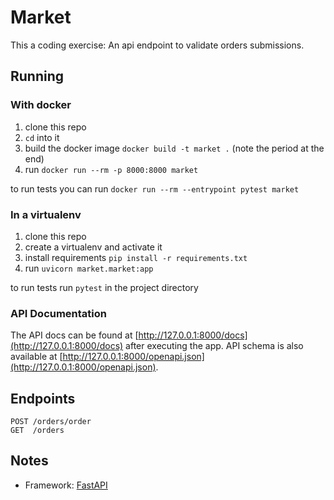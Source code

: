 # Market

This a coding exercise: An api endpoint to validate orders submissions.

## Running
### With docker
1. clone this repo
2. `cd` into it
3. build the docker image `docker build -t market .` (note the period at the end)
4. run `docker run --rm -p 8000:8000 market`

to run tests you can run `docker run --rm --entrypoint pytest market`


### In a virtualenv
1. clone this repo
2. create a virtualenv and activate it
3. install requirements `pip install -r requirements.txt`
4. run `uvicorn market.market:app`

to run tests run `pytest` in the project directory

### API Documentation
The API docs can be found at [http://127.0.0.1:8000/docs](http://127.0.0.1:8000/docs) after executing the app.
API schema is also available at [http://127.0.0.1:8000/openapi.json](http://127.0.0.1:8000/openapi.json).

## Endpoints
```
POST /orders/order
GET  /orders
```

## Notes
- Framework: [FastAPI](https://fastapi.tiangolo.com/)

